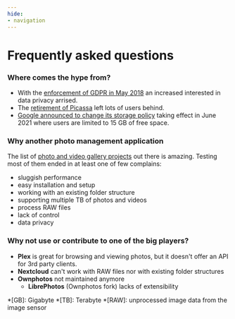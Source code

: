 ```yaml
---
hide:
- navigation
---
```

# Frequently asked questions

### Where comes the hype from?

- With the [enforcement of GDPR in May 2018](https://en.wikipedia.org/wiki/General_Data_Protection_Regulation) an increased interested in data privacy arrised.
- The [retirement of Picassa](https://www.google.com/intl/en-GB/picasa/) left lots of users behind.
- [Google announced to change its storage policy](https://support.google.com/photos/answer/10100180) taking effect in June 2021 where users are limited to 15 GB of free space.


### Why another photo management application

The list of [photo and video gallery projects](https://github.com/awesome-selfhosted/awesome-selfhosted#photo-and-video-galleries) out there is amazing.
Testing most of them ended in at least one of few complains:

 - sluggish performance
 - easy installation and setup
 - working with an existing folder structure
 - supporting multiple TB of photos and videos
 - process RAW files
 - lack of control
 - data privacy

### Why not use or contribute to one of the big players?

- **Plex** is great for browsing and viewing photos, but it doesn't offer an API for 3rd party clients.
- **Nextcloud** can't work with RAW files nor with existing folder structures
- **Ownphotos** not maintained anymore
    - **LibrePhotos** (Ownphotos fork) lacks of extensibility

*[GB]: Gigabyte
*[TB]: Terabyte
*[RAW]: unprocessed image data from the image sensor
